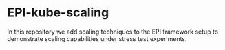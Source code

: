 # EPI-kube-scaling
In this repository we add scaling techniques to the EPI framework setup to demonstrate scaling capabilities under stress test experiments.
